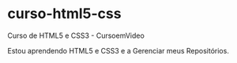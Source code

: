 # curso-html5-css
 Curso de HTML5 e CSS3 - CursoemVideo

Estou aprendendo HTML5 e CSS3 e a Gerenciar meus Repositórios.